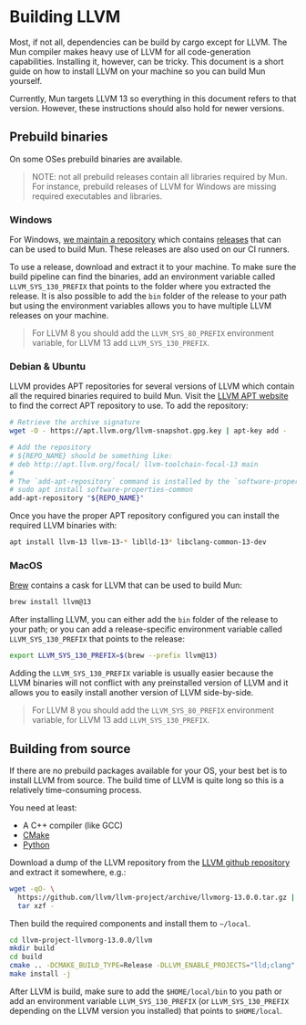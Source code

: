 # Building LLVM

Most, if not all, dependencies can be build by cargo except for LLVM.
The Mun compiler makes heavy use of LLVM for all code-generation capabilities.
Installing it, however, can be tricky.
This document is a short guide on how to install LLVM on your machine so you can build Mun yourself.

Currently, Mun targets LLVM 13 so everything in this document refers to that version.
However, these instructions should also hold for newer versions. 

## Prebuild binaries

On some OSes prebuild binaries are available.

> NOTE: not all prebuild releases contain all libraries required by Mun. 
> For instance, prebuild releases of LLVM for Windows are missing required executables and libraries.

### Windows

For Windows, [we maintain a repository](https://github.com/mun-lang/llvm-package-windows) which contains [releases](https://github.com/mun-lang/llvm-package-windows/releases) that can can be used to build Mun. 
These releases are also used on our CI runners. 

To use a release, download and extract it to your machine. 
To make sure the build pipeline can find the binaries, add an environment variable called `LLVM_SYS_130_PREFIX` that points to the folder where you extracted the release.
It is also possible to add the `bin` folder of the release to your path but using the environment variables allows you to have multiple LLVM releases on your machine.

> For LLVM 8 you should add the `LLVM_SYS_80_PREFIX` environment variable, for LLVM 13 add `LLVM_SYS_130_PREFIX`.

### Debian & Ubuntu

LLVM provides APT repositories for several versions of LLVM which contain all the required binaries required to build Mun. 
Visit the [LLVM APT website](https://apt.llvm.org/) to find the correct APT repository to use. 
To add the repository:

```bash
# Retrieve the archive signature
wget -O - https://apt.llvm.org/llvm-snapshot.gpg.key | apt-key add -

# Add the repository
# ${REPO_NAME} should be something like:
# deb http://apt.llvm.org/focal/ llvm-toolchain-focal-13 main
#
# The `add-apt-repository` command is installed by the `software-properties-common` package:
# sudo apt install software-properties-common 
add-apt-repository "${REPO_NAME}"
```

Once you have the proper APT repository configured you can install the required LLVM binaries with:

```bash
apt install llvm-13 llvm-13-* liblld-13* libclang-common-13-dev
```

### MacOS

[Brew](https://brew.sh/) contains a cask for LLVM that can be used to build Mun:

```bash
brew install llvm@13
```

After installing LLVM, you can either add the `bin` folder of the release to your path; or you can add a release-specific environment variable called `LLVM_SYS_130_PREFIX` that points to the release:

```bash
export LLVM_SYS_130_PREFIX=$(brew --prefix llvm@13)
```

Adding the `LLVM_SYS_130_PREFIX` variable is usually easier because the LLVM binaries will not conflict with any preinstalled version of LLVM and it allows you to easily install another version of LLVM side-by-side.

> For LLVM 8 you should add the `LLVM_SYS_80_PREFIX` environment variable, for LLVM 13 add `LLVM_SYS_130_PREFIX`.

## Building from source

If there are no prebuild packages available for your OS, your best bet is to install LLVM from source. 
The build time of LLVM is quite long so this is a relatively time-consuming process.

You need at least: 
- A C++ compiler (like GCC)
- [CMake](https://cmake.org/)
- [Python](https://www.python.org/)

Download a dump of the LLVM repository from the [LLVM github repository](https://github.com/llvm/llvm-project) and extract it somewhere, e.g.:

```bash
wget -qO- \
  https://github.com/llvm/llvm-project/archive/llvmorg-13.0.0.tar.gz | \
  tar xzf -
```

Then build the required components and install them to `~/local`.

```bash
cd llvm-project-llvmorg-13.0.0/llvm
mkdir build
cd build
cmake .. -DCMAKE_BUILD_TYPE=Release -DLLVM_ENABLE_PROJECTS="lld;clang" -DCMAKE_INSTALL_PREFIX=$HOME/local -DCMAKE_INSTALL_PREFIX=$HOME/local -DLLVM_ENABLE_LIBXML2=OFF
make install -j
```

After LLVM is build, make sure to add the `$HOME/local/bin` to you path or add an environment variable `LLVM_SYS_130_PREFIX` (or `LLVM_SYS_130_PREFIX` depending on the LLVM version you installed) that points to `$HOME/local`. 
